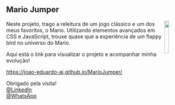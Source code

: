 ## Mario Jumper

<img src="https://octodex.github.com/images/baracktocat.jpg" width="15%" align="right">

Neste projeto, trago a releitura de um jogo clássico e um dos meus favoritos, o Mario.
Utilizando elementos avançados em CSS e JavaScript, trouxe quase que a experiência de um flappy bird no universo do Mario.

Aqui está o link para visualizar o projeto e acompanhar minha evolução!

https://joao-eduardo-aj.github.io/MarioJumper/

Obrigado pela visita!<br>
[@LinkedIn](https://www.linkedin.com/in/joao-eduardo-2000s/) <br>
[@WhatsApp](https://wa.me/qr/MV4NC2VANIZRC1)
